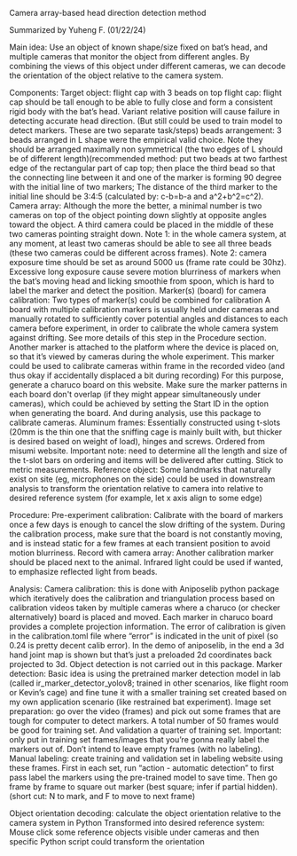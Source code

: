 Camera array-based head direction detection method

Summarized by Yuheng F. (01/22/24)

Main idea: Use an object of known shape/size fixed on bat’s head, and multiple cameras that monitor the object from different angles. By combining the views of this object under different cameras, we can decode the orientation of the object relative to the camera system.

Components:
Target object: flight cap with 3 beads on top
flight cap: flight cap should be tall enough to be able to fully close and form a consistent rigid body with the bat’s head. Variant relative position will cause failure in detecting accurate head direction. (But still could be used to train model to detect markers. These are two separate task/steps)
beads arrangement: 3 beads arranged in L shape were the empirical valid choice. Note they should be arranged maximally non symmetrical (the two edges of L should be of different length)(recommended method: put two beads at two farthest edge of the rectangular part of cap top; then place the third bead so that the connecting line between it and one of the marker is forming 90 degree with the initial line of two markers; The distance of the third marker to the initial line should be 3:4:5 (calculated by: c-b=b-a and a^2+b^2=c^2).
Camera array: Although the more the better, a minimal number is two cameras on top of the object pointing down slightly at opposite angles toward the object. A third camera could be placed in the middle of these two cameras pointing straight down. 
Note 1: in the whole camera system, at any moment, at least two cameras should be able to see all three beads (these two cameras could be different across frames).
Note 2: camera exposure time should be set as around 5000 us (frame rate could be 30hz). Excessive long exposure cause severe motion blurriness of markers when the bat’s moving head and licking smoothie from spoon, which is hard to label the marker and detect the position. 
Marker(s) (board) for camera calibration: 
Two types of marker(s) could be combined for calibration 
A board with multiple calibration markers is usually held under cameras and manually rotated to sufficiently cover potential angles and distances to each camera before experiment, in order to calibrate the whole camera system against drifting. See more details of this step in the Procedure section.
Another marker is attached to the platform where the device is placed on, so that it’s viewed by cameras during the whole experiment. This marker could be used to calibrate cameras within frame in the recorded video (and thus okay if accidentally displaced a bit during recording)
For this purpose, generate a charuco board on this website. Make sure the marker patterns in each board don't overlap (if they might appear simultaneously under cameras), which could be achieved by setting the Start ID in the option when generating the board. And during analysis, use this package to calibrate cameras.
Aluminum frames: Essentially constructed using t-slots (20mm is the thin one that the sniffing cage is mainly built with, but thicker is desired based on weight of load), hinges and screws. Ordered from misumi website. Important note: need to determine all the length and size of the t-slot bars on ordering and items will be delivered after cutting. Stick to metric measurements. 
Reference object: Some landmarks that naturally exist on site (eg, microphones on the side) could be used in downstream analysis to transform the orientation relative to camera into relative to desired reference system (for example, let x axis align to some edge)

Procedure:
Pre-experiment calibration: Calibrate with the board of markers once a few days is enough to cancel the slow drifting of the system. During the calibration process, make sure that the board is not constantly moving, and is instead static for a few frames at each transient position to avoid motion blurriness.
Record with camera array: Another calibration marker should be placed next to the animal. Infrared light could be used if wanted, to emphasize reflected light from beads.

Analysis:
Camera calibration: this is done with Aniposelib python package which iteratively does the calibration and triangulation process based on calibration videos taken by multiple cameras where a charuco (or checker alternatively) board is placed and moved. Each marker in charuco board provides a complete projection information. The error of calibration is given in the calibration.toml file where “error” is indicated in the unit of pixel (so 0.24 is pretty decent calib error).
In the demo of aniposelib, in the end a 3d hand joint map is shown but that’s just a preloaded 2d coordinates back projected to 3d. Object detection is not carried out in this package.
Marker detection: Basic idea is using the pretrained marker detection model in lab (called ir_marker_detector_yolov8; trained in other scenarios, like flight room or Kevin’s cage) and fine tune it with a smaller training set created based on my own application scenario (like restrained bat experiment).
Image set preparation: go over the video (frames) and pick out some frames that are tough for computer to detect markers. A total number of 50 frames would be good for training set. And validation a quarter of training set. Important: only put in training set frames/images that you’re gonna really label the markers out of. Don’t intend to leave empty frames (with no labeling).
Manual labeling: create training and validation set in labeling website using these frames. First in each set, run “action - automatic detection” to first pass label the markers using the pre-trained model to save time. Then go frame by frame to square out marker (best square; infer if partial hidden). (short cut: N to mark, and F to move to next frame)

Object orientation decoding: calculate the object orientation relative to the camera system in Python
Transformed into desired reference system: Mouse click some reference objects visible under cameras and then specific Python script could transform the orientation
